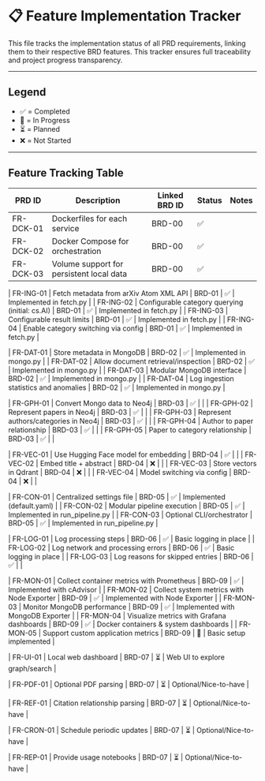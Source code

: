 # 📋 Feature Implementation Tracker

This file tracks the implementation status of all PRD requirements, linking them to their respective BRD features. This tracker ensures full traceability and project progress transparency.

---

## Legend
- ✅ = Completed
- 🔧 = In Progress
- ⏳ = Planned
- ❌ = Not Started

---

## Feature Tracking Table

| PRD ID      | Description                                              | Linked BRD ID | Status | Notes                      |
|-------------|----------------------------------------------------------|---------------|--------|----------------------------|
| FR-DCK-01   | Dockerfiles for each service                             | BRD-00        | ✅     |                            |
| FR-DCK-02   | Docker Compose for orchestration                         | BRD-00        | ✅     |                            |
| FR-DCK-03   | Volume support for persistent local data                 | BRD-00        | ✅     |                            |

| FR-ING-01   | Fetch metadata from arXiv Atom XML API                   | BRD-01        | ✅     | Implemented in fetch.py    |
| FR-ING-02   | Configurable category querying (initial: cs.AI)          | BRD-01        | ✅     | Implemented in fetch.py    |
| FR-ING-03   | Configurable result limits                               | BRD-01        | ✅     | Implemented in fetch.py    |
| FR-ING-04   | Enable category switching via config                     | BRD-01        | ✅     | Implemented in fetch.py    |

| FR-DAT-01   | Store metadata in MongoDB                                | BRD-02        | ✅     | Implemented in mongo.py    |
| FR-DAT-02   | Allow document retrieval/inspection                      | BRD-02        | ✅     | Implemented in mongo.py    |
| FR-DAT-03   | Modular MongoDB interface                                | BRD-02        | ✅     | Implemented in mongo.py    |
| FR-DAT-04   | Log ingestion statistics and anomalies                   | BRD-02        | ✅     | Implemented in mongo.py    |

| FR-GPH-01   | Convert Mongo data to Neo4j                              | BRD-03        | ✅    |                            |
| FR-GPH-02   | Represent papers in Neo4j                                | BRD-03        | ✅    |                            |
| FR-GPH-03   | Represent authors/categories in Neo4j                    | BRD-03        | ✅   |                            |
| FR-GPH-04   | Author to paper relationship                             | BRD-03        | ✅    |                            |
| FR-GPH-05   | Paper to category relationship                           | BRD-03        | ✅    |                            |

| FR-VEC-01   | Use Hugging Face model for embedding                     | BRD-04        | ✅     |                           |
| FR-VEC-02   | Embed title + abstract                                   | BRD-04        | ❌     |                            |
| FR-VEC-03   | Store vectors in Qdrant                                  | BRD-04        | ❌     |                            |
| FR-VEC-04   | Model switching via config                               | BRD-04        | ❌     |                            |

| FR-CON-01   | Centralized settings file                                | BRD-05        | ✅     | Implemented (default.yaml) |
| FR-CON-02   | Modular pipeline execution                               | BRD-05        | ✅     | Implemented in run_pipeline.py |
| FR-CON-03   | Optional CLI/orchestrator                                | BRD-05        | ✅     | Implemented in run_pipeline.py |

| FR-LOG-01   | Log processing steps                                     | BRD-06        | ✅     | Basic logging in place     |
| FR-LOG-02   | Log network and processing errors                        | BRD-06        | ✅     | Basic logging in place     |
| FR-LOG-03   | Log reasons for skipped entries                          | BRD-06        | ✅     |                            |

| FR-MON-01   | Collect container metrics with Prometheus                 | BRD-09        | ✅     | Implemented with cAdvisor  |
| FR-MON-02   | Collect system metrics with Node Exporter                 | BRD-09        | ✅     | Implemented with Node Exporter |
| FR-MON-03   | Monitor MongoDB performance                              | BRD-09        | ✅     | Implemented with MongoDB Exporter |
| FR-MON-04   | Visualize metrics with Grafana dashboards                | BRD-09        | ✅     | Docker containers & system dashboards |
| FR-MON-05   | Support custom application metrics                       | BRD-09        | 🔧     | Basic setup implemented |

| FR-UI-01    | Local web dashboard                                      | BRD-07        | ⏳     | Web UI to explore graph/search      |

| FR-PDF-01   | Optional PDF parsing                                     | BRD-07        | ⏳     | Optional/Nice-to-have      |

| FR-REF-01   | Citation relationship parsing                            | BRD-07        | ⏳     | Optional/Nice-to-have      |

| FR-CRON-01  | Schedule periodic updates                                | BRD-07        | ⏳     | Optional/Nice-to-have      |

| FR-REP-01   | Provide usage notebooks                                  | BRD-07        | ⏳     | Optional/Nice-to-have      |